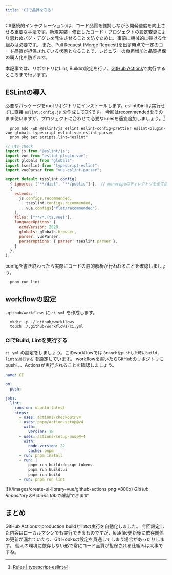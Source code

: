 ```yaml
---
title: 'CIで品質を守る'
---
```


CI(継続的インテグレーション)は、コード品質を維持しながら開発速度を向上させる重要な手法です。新規実装・修正したコード・プロジェクトの設定変更により思わぬバグ・デグレを発生させることを防ぐために、事前に機械的に弾ける仕組みは必要です。
また、Pull Request (Merge Request)を出す時点で一定のコード品質が担保されている状態となることで、レビュワーの負担増加と品質担保の属人化を防ぎます。

本記事では、リポジトリにLint, Buildの設定を行い、[GitHub Actions](https://docs.github.com/en/actions)で実行するところまで行います。

## ESLintの導入

必要なパッケージをrootリポジトリにインストールします。eslintのinitは実行せずに直接 `eslint.config.js` を作成してOKです。
今回はrecommendedをそのまま使いますが、プロジェクトに合わせて必要なrulesを適宜追加しましょう。[^1]
[^1]: [Rules | typescript-eslint](https://typescript-eslint.io/rules/)

```zsh:zsh
  pnpm add -wD @eslint/js eslint eslint-config-prettier eslint-plugin-vue globals typescript-eslint vue-eslint-parser
  pnpm pkg set scripts.lint="eslint"
```

```javascript:eslint.config.js
// @ts-check
import js from "@eslint/js";
import vue from "eslint-plugin-vue";
import globals from "globals";
import tseslint from "typescript-eslint";
import vueParser from "vue-eslint-parser";

export default tseslint.config(
  { ignores: ["**/dist", "**/public"] },　// monorepoのディレクトリを全て指定
  {
    extends: [
      js.configs.recommended,
      ...tseslint.configs.recommended,
      ...vue.configs["flat/recommended"],
    ],
    files: ["**/*.{ts,vue}"],
    languageOptions: {
      ecmaVersion: 2020,
      globals: globals.browser,
      parser: vueParser,
      parserOptions: { parser: tseslint.parser },
    }
  },
);
```

configを書き終わったら実際にコードの静的解析が行われることを確認しましょう。

```zsh:zsh
  pnpm run lint
```

## workflowの設定

`.github/workflows` に `ci.yml` を作成します。

```zsh:zsh
  mkdir -p ./.github/workflows
  touch ./.github/workflows/ci.yml
```

### CIでBuild, Lintを実行する

`ci.yml` の設定をしましょう。このworkflowでは `Branchをpushした時にbuild, lintを実行する` を設定しています。
workflowを書いたらGitHubのリポジトリにpushし、Actionsが実行されることを確認しましょう。

```yaml:.github/workflows/ci.yml
name: CI

on:
  push:

jobs:
  lint:
    runs-on: ubuntu-latest
    steps:
      - uses: actions/checkout@v4
      - uses: pnpm/action-setup@v4
        with:
          version: 10
      - uses: actions/setup-node@v4
        with:
          node-version: 22
          cache: pnpm
      - run: pnpm install
      - run: |
          pnpm run build:design-tokens
          pnpm run build:ui
          pnpm run build
      - run: pnpm run lint
```

<!-- prettier-ignore-start -->
![](/images/create-ui-library-vue/github-actions.png =800x)
*GitHub RepositoryのActions tabで確認できます*
<!-- prettier-ignore-end -->

## まとめ

GitHub Actionsでproduction buildとlintの実行を自動化しました。
今回設定した内容はローカルマシンでも実行できるものですが、lockfile更新後に依存関係の更新が漏れていたり、Git Hooksの設定を貫通してしまう場合があったりします。
個人の環境に依存しない形で常にコード品質が担保される仕組みは大事ですね。
